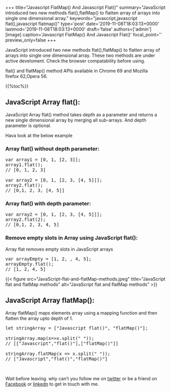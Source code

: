 +++
title="Javascript FlatMap() And Javascript Flat()"
summary="JavaScript introduced two new methods flat(),flatMap() to flatten array of arrays into single one dimensional array."
keywords="javascript,javascript flat(),javascript flatmap()"
type='post'
date='2019-11-08T18:03:13+0000'
lastmod='2019-11-08T18:03:13+0000'
draft='false'
authors=['admin']
[image]
caption='Javascript FlatMap() And Javascript Flat()'
focal_point=''
preview_only=false
+++

JavaScript introduced two new methods flat(),flatMap() to flatten array of arrays into single one dimensional array. These two methods are under active develoment. Check the browser compatability before using.

flat() and flatMap() method APIs available in Chrome 69 and Mozilla firefox&nbsp;62,Opera 56.

{{%toc%}}

## JavaScript Array flat():

JavaScript Array flat() method takes depth as a parameter and returns a new single dimensional array by merging all sub-arrays. And depth parameter is optional.

Hava look at the below example

### Array flat() without depth parameter:

<pre>var array1 = [0, 1, [2, 3]];
array1.flat();
// [0, 1, 2, 3]

var array2 = [0, 1, [2, 3, [4, 5]]];
array2.flat();
// [0,1, 2, 3, [4, 5]]</pre>

### Array flat() with depth parameter:

<pre>var array2 = [0, 1, [2, 3, [4, 5]]];
array2.flat(2);
// [0,1, 2, 3, 4, 5]</pre>

### Remove empty slots in Array using JavaScript flat():

Array flat removes empty slots in JavaScript arrays

<pre>var arrayEmpty = [1, 2, , 4, 5];
arrayEmpty.flat();
// [1, 2, 4, 5]</pre>

{{< figure src="JavaScript-flat-and-flatMap-methods.jpeg" title="JavaScript flat and flatMap methods" alt="JavaScript flat and flatMap methods" >}}

## JavaScript Array flatMap():

Array flatMap() maps elements array using a mapping function and then flatten the array upto depth of 1.

<pre>let stringArray = ["Javascript flat()", "flatMap()"];

stringArray.map(x=&gt;x.split(" "));
// [["Javascript","flat()"],["flatMap()"]]

stringArray.flatMap(x =&gt; x.split(" "));
// ["Javascript","flat()","flatMap()"]</pre>

&nbsp;

Wait before leaving.
why can’t you follow me on <a href="https://twitter.com/arungudelli" target="_blank" rel="noopener">twitter</a> or be a friend on <a href="https://www.facebook.com/gudelliArun" target="_blank" rel="noopener">Facebook</a> or  <a href="https://www.linkedin.com/in/arungudelli/" target="_blank" rel="noopener">linkedn</a> to get in touch with me.







